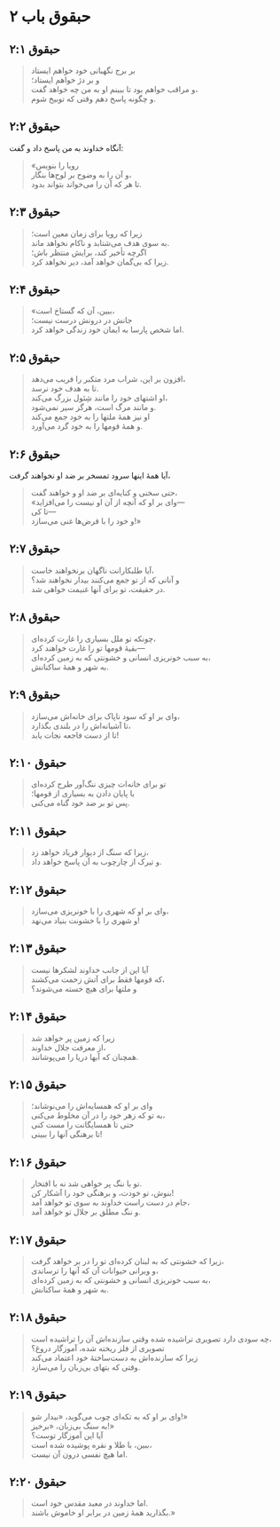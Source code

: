 # حبقوق باب ۲

## حبقوق ۲:۱

> بر برج نگهبانی خود خواهم ایستاد  
> و بر دژ خواهم ایستاد؛  
> و مراقب خواهم بود تا ببینم او به من چه خواهد گفت،  
> و چگونه پاسخ دهم وقتی که توبیخ شوم.

## حبقوق ۲:۲

آنگاه خداوند به من پاسخ داد و گفت:

> «رویا را بنویس  
> و آن را به وضوح بر لوح‌ها بنگار،  
> تا هر که آن را می‌خواند بتواند بدود.

## حبقوق ۲:۳

> زیرا که رویا برای زمان معین است؛  
> به سوی هدف می‌شتابد و ناکام نخواهد ماند.  
> اگرچه تأخیر کند، برایش منتظر باش؛  
> زیرا که بی‌گمان خواهد آمد، دیر نخواهد کرد.

## حبقوق ۲:۴

> «ببین، آن که گستاخ است،  
> جانش در درونش درست نیست؛  
> اما شخص پارسا به ایمان خود زندگی خواهد کرد.

## حبقوق ۲:۵

> افزون بر این، شراب مرد متکبر را فریب می‌دهد،  
> تا به هدف خود نرسد.  
> او اشتهای خود را مانند شِئول بزرگ می‌کند،  
> و مانند مرگ است، هرگز سیر نمی‌شود.  
> او نیز همهٔ ملتها را به خود جمع می‌کند  
> و همهٔ قومها را به خود گرد می‌آورد.

## حبقوق ۲:۶

آیا همهٔ اینها سرود تمسخر بر ضد او نخواهند گرفت،

> حتی سخنی و کنایه‌ای بر ضد او و خواهند گفت،  
> «وای بر او که آنچه از آن او نیست را می‌افزاید—  
> تا کی—  
> و خود را با قرض‌ها غنی می‌سازد!»

## حبقوق ۲:۷

> آیا طلبکارانت ناگهان برنخواهند خاست،  
> و آنانی که از تو جمع می‌کنند بیدار نخواهند شد؟  
> در حقیقت، تو برای آنها غنیمت خواهی شد.

## حبقوق ۲:۸

> چونکه تو ملل بسیاری را غارت کرده‌ای،  
> بقیهٔ قومها تو را غارت خواهند کرد—  
> به سبب خونریزی انسانی و خشونتی که به زمین کرده‌ای،  
> به شهر و همهٔ ساکنانش.

## حبقوق ۲:۹

> وای بر او که سود ناپاک برای خانه‌اش می‌سازد،  
> تا آشیانه‌اش را در بلندی بگذارد،  
> تا از دست فاجعه نجات یابد!

## حبقوق ۲:۱۰

> تو برای خانه‌ات چیزی ننگ‌آور طرح کرده‌ای  
> با پایان دادن به بسیاری از قومها؛  
> پس تو بر ضد خود گناه می‌کنی.

## حبقوق ۲:۱۱

> زیرا که سنگ از دیوار فریاد خواهد زد،  
> و تیرک از چارچوب به آن پاسخ خواهد داد.

## حبقوق ۲:۱۲

> وای بر او که شهری را با خونریزی می‌سازد،  
> و شهری را با خشونت بنیاد می‌نهد!

## حبقوق ۲:۱۳

> آیا این از جانب خداوند لشکرها نیست  
> که قومها فقط برای آتش زحمت می‌کشند،  
> و ملتها برای هیچ خسته می‌شوند؟

## حبقوق ۲:۱۴

> زیرا که زمین پر خواهد شد  
> از معرفت جلال خداوند،  
> همچنان که آبها دریا را می‌پوشانند.

## حبقوق ۲:۱۵

> وای بر او که همسایه‌اش را می‌نوشاند؛  
> به تو که زهر خود را در آن مخلوط می‌کنی،  
> حتی تا همسایگانت را مست کنی  
> تا برهنگی آنها را ببینی!

## حبقوق ۲:۱۶

> تو با ننگ پر خواهی شد نه با افتخار.  
> بنوش، تو خودت، و برهنگی خود را آشکار کن!  
> جام در دست راست خداوند به سوی تو خواهد آمد،  
> و ننگ مطلق بر جلال تو خواهد آمد.

## حبقوق ۲:۱۷

> زیرا که خشونتی که به لبنان کرده‌ای تو را در بر خواهد گرفت،  
> و ویرانی حیوانات آن که آنها را ترساندی،  
> به سبب خونریزی انسانی و خشونتی که به زمین کرده‌ای،  
> به شهر و همهٔ ساکنانش.

## حبقوق ۲:۱۸

> چه سودی دارد تصویری تراشیده شده وقتی سازنده‌اش آن را تراشیده است،  
> تصویری از فلز ریخته شده، آموزگار دروغ؟  
> زیرا که سازنده‌اش به دست‌ساختهٔ خود اعتماد می‌کند  
> وقتی که بتهای بی‌زبان را می‌سازد.

## حبقوق ۲:۱۹

> وای بر او که به تکه‌ای چوب می‌گوید، «بیدار شو!»  
> به سنگ بی‌زبان، «برخیز!»  
> آیا این آموزگار توست؟  
> ببین، با طلا و نقره پوشیده شده است،  
> اما هیچ نفسی درون آن نیست.

## حبقوق ۲:۲۰

> اما خداوند در معبد مقدس خود است.  
> بگذارید همهٔ زمین در برابر او خاموش باشند.»
